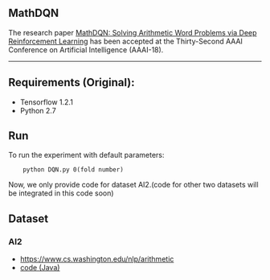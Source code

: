 ## MathDQN

The research paper [MathDQN: Solving Arithmetic Word Problems via Deep Reinforcement Learning](https://aaai.org/ocs/index.php/AAAI/AAAI18/paper/view/16749) has been accepted at the Thirty-Second AAAI Conference on Artificial Intelligence (AAAI-18).

---

## Requirements (Original):

- Tensorflow 1.2.1
- Python 2.7


## Run
To run the experiment with default parameters:

```
    python DQN.py 0(fold number)
```

Now, we only provide code for dataset AI2.(code for other two datasets will be integrated in this code soon)

## Dataset

### AI2
* https://www.cs.washington.edu/nlp/arithmetic
* [code (Java)](https://www.dropbox.com/s/dl/1slbq2fi77fq7wx/Java%20code_mathproblems.zip)
